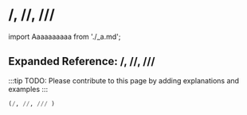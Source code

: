 # /, //, ///

import Aaaaaaaaaa from './_a.md';

<Aaaaaaaaaa />

## Expanded Reference: /, //, ///

:::tip
TODO: Please contribute to this page by adding explanations and examples
:::

```lisp
(/, //, /// )
```
